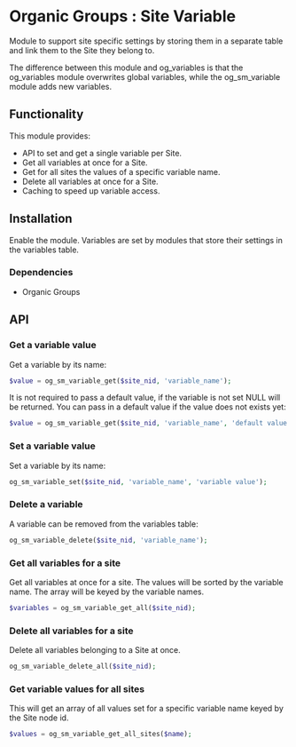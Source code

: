 # Organic Groups : Site Variable
Module to support site specific settings by storing them in a separate table and
link them to the Site they belong to.

The difference between this module and og_variables is that the og_variables
module overwrites global variables, while the og_sm_variable module adds new
variables.


## Functionality
This module provides:
* API to set and get a single variable per Site.
* Get all variables at once for a Site.
* Get for all sites the values of a specific variable name.
* Delete all variables at once for a Site.
* Caching to speed up variable access.


## Installation
Enable the module. Variables are set by modules that store their settings in the
variables table.

### Dependencies
* Organic Groups


## API

### Get a variable value
Get a variable by its name:

```php
$value = og_sm_variable_get($site_nid, 'variable_name');
```

It is not required to pass a default value, if the variable is not set NULL will
be returned. You can pass in a default value if the value does not exists yet:
```php
$value = og_sm_variable_get($site_nid, 'variable_name', 'default value');
```

### Set a variable value
Set a variable by its name:

```php
og_sm_variable_set($site_nid, 'variable_name', 'variable value');
```

### Delete a variable
A variable can be removed from the variables table:

```php
og_sm_variable_delete($site_nid, 'variable_name');
```

### Get all variables for a site
Get all variables at once for a site. The values will be sorted by the variable
name. The array will be keyed by the variable names.

```php
$variables = og_sm_variable_get_all($site_nid);
```

### Delete all variables for a site
Delete all variables belonging to a Site at once.

```php
og_sm_variable_delete_all($site_nid);
```

### Get variable values for all sites
This will get an array of all values set for a specific variable name keyed by
the Site node id.

```php
$values = og_sm_variable_get_all_sites($name);
```
